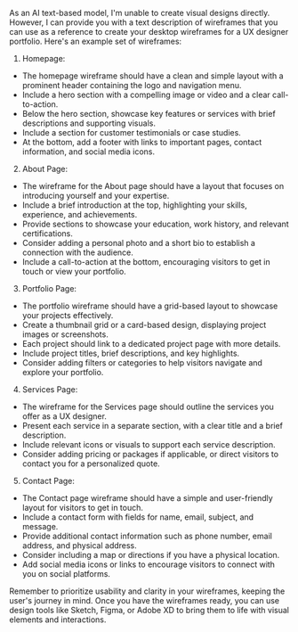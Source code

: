 As an AI text-based model, I'm unable to create visual designs directly. However, I can provide you with a text description of wireframes that you can use as a reference to create your desktop wireframes for a UX designer portfolio. Here's an example set of wireframes:

1. Homepage:
- The homepage wireframe should have a clean and simple layout with a prominent header containing the logo and navigation menu.
- Include a hero section with a compelling image or video and a clear call-to-action.
- Below the hero section, showcase key features or services with brief descriptions and supporting visuals.
- Include a section for customer testimonials or case studies.
- At the bottom, add a footer with links to important pages, contact information, and social media icons.

2. About Page:
- The wireframe for the About page should have a layout that focuses on introducing yourself and your expertise.
- Include a brief introduction at the top, highlighting your skills, experience, and achievements.
- Provide sections to showcase your education, work history, and relevant certifications.
- Consider adding a personal photo and a short bio to establish a connection with the audience.
- Include a call-to-action at the bottom, encouraging visitors to get in touch or view your portfolio.

3. Portfolio Page:
- The portfolio wireframe should have a grid-based layout to showcase your projects effectively.
- Create a thumbnail grid or a card-based design, displaying project images or screenshots.
- Each project should link to a dedicated project page with more details.
- Include project titles, brief descriptions, and key highlights.
- Consider adding filters or categories to help visitors navigate and explore your portfolio.

4. Services Page:
- The wireframe for the Services page should outline the services you offer as a UX designer.
- Present each service in a separate section, with a clear title and a brief description.
- Include relevant icons or visuals to support each service description.
- Consider adding pricing or packages if applicable, or direct visitors to contact you for a personalized quote.

5. Contact Page:
- The Contact page wireframe should have a simple and user-friendly layout for visitors to get in touch.
- Include a contact form with fields for name, email, subject, and message.
- Provide additional contact information such as phone number, email address, and physical address.
- Consider including a map or directions if you have a physical location.
- Add social media icons or links to encourage visitors to connect with you on social platforms.

Remember to prioritize usability and clarity in your wireframes, keeping the user's journey in mind. Once you have the wireframes ready, you can use design tools like Sketch, Figma, or Adobe XD to bring them to life with visual elements and interactions.
